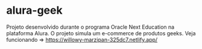 # alura-geek

Projeto desenvolvido durante o programa Oracle Next Education na plataforma Alura.
O projeto simula um e-commerce de produtos geeks. 
Veja funcionando => https://willowy-marzipan-325dc7.netlify.app/
